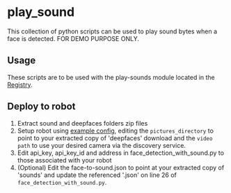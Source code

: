 # play_sound

This collection of python scripts can be used to play sound bytes when a face is detected. FOR DEMO PURPOSE ONLY.

## Usage

These scripts are to be used with the play-sounds module located in the [Registry](https://app.viam.com/module/jeremyrhyde/play-sound).

## Deploy to robot

1. Extract sound and deepfaces folders zip files
2. Setup robot using [example config](https://github.com/jeremyrhyde/soleng-scripts/blob/main/play_sound/example_config.json), editing the `pictures_directory` to point to your extracted copy of 'deepfaces' download and the `video path` to use your desired camera via the discovery service.
3. Edit api_key, api_key_id and address in face_detection_with_sound.py to those associated with your robot
4. (Optional) Edit the face-to-sound.json to point at your extracted copy of 'sounds' and update the referenced '.json' on line 26 of `face_detection_with_sound.py`.